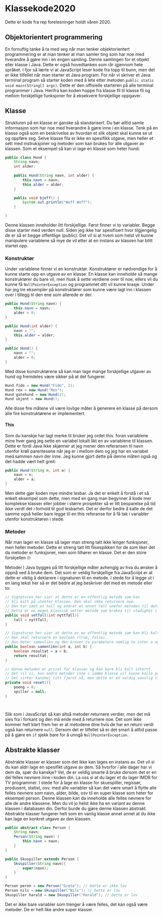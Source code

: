# Klassekode2020
 Dette er kode fra rep forelesninger holdt våren 2020.

## Objektorientert programmering
En fornuftig tanke å ta med seg når man tenker objektorientert programmering er at man tenker at man samler ting som har noe med hverandre å gjøre inn i en engen samling. Denne samlingen for et objekt eller klasse i Java. Dette er også hovedtanken som rår igjennom hele språket. I fjor så lærte vi at JavaScript leser kode fra topp til bunn, men det er ikke tilfellet når man starter et Java program. For når vi skriver et Java terminal program så starter koden med å lete etter metoden `public static void main(String[] args)`. Dette er den offisielle starteren på alle terminal programmer i Java. Herifra kan koden hoppe fra klasse fil til klasse fil og mellom forskjellige funksjoner for å eksekvere forskjellige oppgaver. 

## Klasse
Strukturen på en klasse er ganske så standarisert. Du bør alltid samle informasjon som har noe med hverandre å gjøre inne i en klasse. Tenk på en klasse også som en beskrivelse av hvordan et slik objekt skal kunne se ut og oppføre seg. Selve klasse fila er ikke en spesifikk utgave, men heller et sett med instruksjoner og metoder som kan brukes for alle utgaver av klassen.
Som et eksempel så kan vi lage en klasse som heter hund:
```java
public class Hund {
	String navn;
	int alder;
	
	public Hund(String navn, int alder) {
		this.navn = navn;
		this.alder = alder;
	}

	public void bjeff() {
		System.out.println("Woff Woff");
	}

}
```

Denne klassen inneholder litt forskjellige. Først finner vi to variabler. Begge disse starter med verden null. Siden jeg ikke har spesifisert hvor tilgjengelig de er så er begge offentlige (public). Det vil si at hvem som helst vil kunne manipulere variablene så mye de vil etter at en instans av klassen har blitt startet opp.

### Konstruktør
Under variablene finner vi  en konstruktør. Konstruktører er nødvendige for å kunne starte opp en utgave av en klasse. En klasse kan inneholde så mange konstruktører du bare vil, men husk å sette verdiene over til noe, ellers vil du kunne få `NullPointerException` og programmet ditt vil kunne krasje. Under har jeg tre eksempler på konstruktører som kunne være lagt inn i klassen over i tillegg til den ene som allerede er der.

```java
public Hund(String navn) {
	this.navn = navn;
	alder = 0;
}

public Hund(int alder) {
	navn = "";
	this.alder = alder;
}

public Hund() {
	navn = "";
	alder = 0;
}

```

Med disse konstruktørene så kan man lage mange forskjellige utgaver av hund og fremdeles være sikker på at det fungerer. 
```java
Hund fido = new Hund("Fido", 2);
Hund rex = new Hund("Rex");
Hund gatehund = new Hund(2);
Hund ukjent = new Hund();
```

Alle disse fire måtene vil være lovlige måter å generere en klasse på dersom alle fire konstruktørene er implementert.

#### This
Som du kanskje har lagt merke til bruker jeg ordet this. foran variablene mine hver gang jeg sette en variabel lokalt likt en av variablene til klassen. Dette er fordi Java ikke skjønner at jeg mener den referansen til navn utenfor krøll parentesene når jeg er i mellom dem og jeg har en variabel med sammen navn der inne. Jeg kunne gjort dette på denne måten også og det hadde vært helt greit:

```java
public Hund(String n, int a) {
	navn = n;
	alder = a;
}
```

Men dette gjør koden mye mindre lesbar. Ja det er enkelt å forstå i et så enkelt eksempel som dette, men med en gang man begynner å kode mer komplekse klasser eller jobber i større prosjekter så er litt besparelse på tid ikke verdt det i forhold til god lesbarhet. Det er derfor bedre å kalle de det samme også heller bare legge til en this referanse for å få tak i variabler utenfor konstruktøren i stede. 

### Metoder
Når man lager en klasse så lager man streng tatt ikke lenger funksjoner, men heller metoder. Dette er streng tatt litt flisespikkeri for de som liker det da metoder er funksjoner, men som tilhører en klasse. Det er den store forskjellen 🙄

Metoder I Java bygges på litt forskjellige måter avhengig av hva du ønsker å oppnå ved å bruke dem. Det som er veldig forskjellige fra JavaScript er at dette er viktig å deklarere i signaturen til en metode. I stede for å legge ut i en lang tekst her så er det bedre at jeg beskriver det med en metode eller to:
```java
// Signaturen her sier at dette er en offentlig metode som kan
// bli kalt på utenfor klassen. Den skal ikke returnere noe. 
// Den tar imot et tall og endrer et annet tall unefor metoden til dette nye tallet. 
// Dette er en meget klassisk setter metode som brukes til stadighet i Java.
public void setTall(int nyttTall){
	tall = nyttTall;
}

// Signaturen her sier at dette er en offentlig metode som kan bli kalt på utenfor klassen. 
// Den skal returnere en boolean (true, false). 
// Den heter samenlikn og den krever to parametere nemlig to inter a og b.
public boolean samenlikn(int a, int b) { 
	boolean resultat = a < b;
	return resultat;
}

// Denne metoden er privat for klassen og kan bare bli kalt internt. 
// Det vil si, kun andre metoder inne i samme klasse vil kunne kalle på denne metoden. 
// Det virker kanskej litt fjernt nå, men dette er en veldig vanslig ting å gjøre i Java prigrammering.
private void reset(){
	poeng = 0;
	spiller = null;
}




```

Slik som i JavaScript så kan altså metoder returnere verdier, men det må sies fra i forkant og den må ende med å returnere noe. Det som ikke kommer helt klart frem her er at metodene dine hvis de har en return verdi også kan returnere `null`. Dersom det er tilfellet så er det smart å alltid passe på å gjøre en `if` sjekk bare for å unngå `NullPointerException`. 


## Abstrakte klasser
Abstrakte klasser er klasser som det ikke kan lages en instans av. Det vil si du kan aldri lage en spesifikt utgave av dem. Så hvorfor i alle dager har vi dem da, spør du kanskje? Vel, de er veldig smarte å bruke dersom det er en del felles nevnere inne i koden din. La oss si at du lager et du lager IMDB for TV programmer. I stede for å lage en klasse for skuespiller, regissør, produsent, statist, osv. med alle variabler så kan det være smart å flytte alle felles nevnere som navn, alder, bilde, osv til en super klasse som heter for eksempel person. Denne klassen kan da inneholde alle felles nevnere for alle de andre klassene. Men du vil jo helst ikke ha en variant av denne klassen i databasen din. Derfor burde du gjøre denne klassen abstrakt. Abstrakte klasser fungerer helt som en vanlig klasse annet annet at du ikke kan lage en konkret utgave av den klassen. 

```java
public abstract class Person {
	String navn;
	Person(String navn) {
		this.navn = navn;
	}
}

public Skuspiller extends Person {
	Skuspiller(String navn){
		super(navn);
	}
}

Person peron = new Person("Grete"); // Dette er ikke lov
Person nils = new Skuspiller("Nils"); // Dette er lov
Skuspiller harald = new Skuspiller("Harald"); // Dette er lov

```

Det er ikke bare variabler som trenger å være felles, det kan også være metoder. De er helt like andre super klasser. 